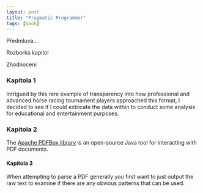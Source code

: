 ```yaml
---
layout: post
title: "Pragmatic Programmer"
tags: [book]
---
```


Předmluva...

Rozborka kapitol

Zhodnocení

<!-- more -->

### Kapitola 1

Intrigued by this rare example of transparency into how professional and advanced horse racing tournament players approached this format, I decided to see if I could extricate the data within to conduct some analysis for educational and entertainment purposes.

### Kapitola 2

The [Apache PDFBox library](https://pdfbox.apache.org/) is an open-source Java tool for interacting with PDF documents.

#### Kapitola 3

When attempting to parse a PDF generally you first want to just output the raw text to examine if there are any obvious patterns that can be used.
